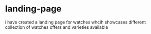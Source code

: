 # landing-page
i have created a landing page for watches whcih showcases different collection of watches offers and varieties available
